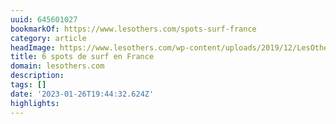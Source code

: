 ```yaml
---
uuid: 645601027
bookmarkOf: https://www.lesothers.com/spots-surf-france
category: article
headImage: https://www.lesothers.com/wp-content/uploads/2019/12/LesOthers_Surf_Trip_Aventure_France_13.jpg
title: 6 spots de surf en France
domain: lesothers.com
description: 
tags: []
date: '2023-01-26T19:44:32.624Z'
highlights: 
---
```



